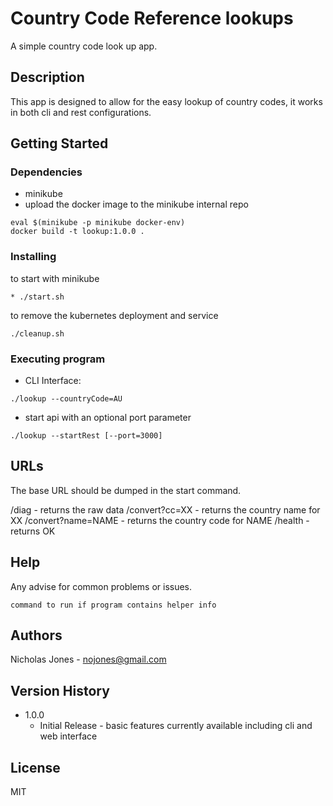 # Country Code Reference lookups

A simple country code look up app.

## Description

This app is designed to allow for the easy lookup of country codes, it works in both cli and rest configurations.

## Getting Started

### Dependencies

* minikube
* upload the docker image to the minikube internal repo

```
eval $(minikube -p minikube docker-env)
docker build -t lookup:1.0.0 .
```

### Installing

to start with minikube

```
* ./start.sh
```

to remove the kubernetes deployment and service

```
./cleanup.sh
```

### Executing program

* CLI Interface:

```
./lookup --countryCode=AU
```

* start api with an optional port parameter

```
./lookup --startRest [--port=3000]
```

## URLs

The base URL should be dumped in the start command.

/diag - returns the raw data
/convert?cc=XX - returns the country name for XX
/convert?name=NAME - returns the country code for NAME
/health - returns OK



## Help

Any advise for common problems or issues.
```
command to run if program contains helper info
```

## Authors

Nicholas Jones - nojones@gmail.com

## Version History

* 1.0.0
    * Initial Release - basic features currently available including cli and web interface

## License

MIT

